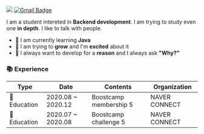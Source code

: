 <img src="https://img.shields.io/badge/WantToBe-Backend-3DDC84?style=flat-square&color=blue"/>  [![Gmail Badge](https://img.shields.io/badge/Gmail-d14836?style=flat-square&logo=Gmail&logoColor=white&link=mailto:snugyun01@gmail.com)](mailto:wodlr2007@gmail.com)

I am a student intereted in **Backend development**. I am trying to study even one **in depth**. I like to talk with people.


- 🌱 I am currently learning **Java** 
- 🌱 I am trying to **grow** and I'm **excited** about it
- 🌱 I always want to develop for a **reason** and I always ask **"Why?"**



### 📚 Experience

| Type        | Date              | Contents                                                 | Organization                |
| ----------- | ----------------- | -------------------------------------------------------- | --------------------------- |
| 🏫 Education | 2020.08 ~ 2020.12 | Boostcamp membership 5                                   | NAVER CONNECT               |
| 🏫 Education | 2020.07 ~ 2020.08 | Boostcamp challenge 5                                    | NAVER CONNECT               |
